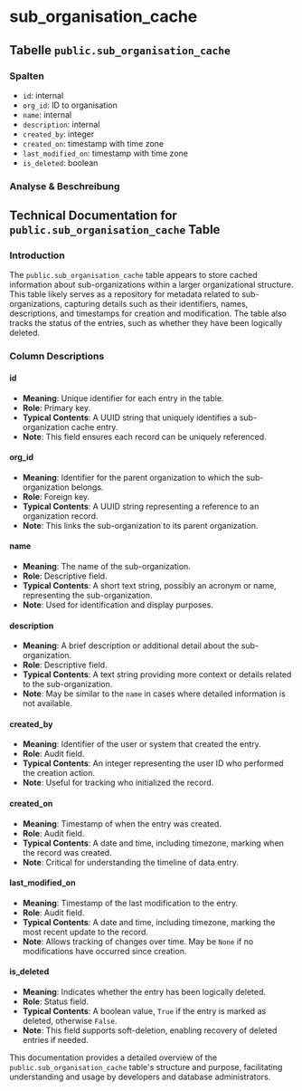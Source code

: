 # sub\_organisation\_cache

## Tabelle `public.sub_organisation_cache`

### Spalten

* `id`: internal
* `org_id`: ID to organisation
* `name`: internal
* `description`: internal
* `created_by`: integer
* `created_on`: timestamp with time zone
* `last_modified_on`: timestamp with time zone
* `is_deleted`: boolean

### Analyse & Beschreibung

## Technical Documentation for `public.sub_organisation_cache` Table

### Introduction

The `public.sub_organisation_cache` table appears to store cached information about sub-organizations within a larger organizational structure. This table likely serves as a repository for metadata related to sub-organizations, capturing details such as their identifiers, names, descriptions, and timestamps for creation and modification. The table also tracks the status of the entries, such as whether they have been logically deleted.

### Column Descriptions

#### id

* **Meaning**: Unique identifier for each entry in the table.
* **Role**: Primary key.
* **Typical Contents**: A UUID string that uniquely identifies a sub-organization cache entry.
* **Note**: This field ensures each record can be uniquely referenced.

#### org\_id

* **Meaning**: Identifier for the parent organization to which the sub-organization belongs.
* **Role**: Foreign key.
* **Typical Contents**: A UUID string representing a reference to an organization record.
* **Note**: This links the sub-organization to its parent organization.

#### name

* **Meaning**: The name of the sub-organization.
* **Role**: Descriptive field.
* **Typical Contents**: A short text string, possibly an acronym or name, representing the sub-organization.
* **Note**: Used for identification and display purposes.

#### description

* **Meaning**: A brief description or additional detail about the sub-organization.
* **Role**: Descriptive field.
* **Typical Contents**: A text string providing more context or details related to the sub-organization.
* **Note**: May be similar to the `name` in cases where detailed information is not available.

#### created\_by

* **Meaning**: Identifier of the user or system that created the entry.
* **Role**: Audit field.
* **Typical Contents**: An integer representing the user ID who performed the creation action.
* **Note**: Useful for tracking who initialized the record.

#### created\_on

* **Meaning**: Timestamp of when the entry was created.
* **Role**: Audit field.
* **Typical Contents**: A date and time, including timezone, marking when the record was created.
* **Note**: Critical for understanding the timeline of data entry.

#### last\_modified\_on

* **Meaning**: Timestamp of the last modification to the entry.
* **Role**: Audit field.
* **Typical Contents**: A date and time, including timezone, marking the most recent update to the record.
* **Note**: Allows tracking of changes over time. May be `None` if no modifications have occurred since creation.

#### is\_deleted

* **Meaning**: Indicates whether the entry has been logically deleted.
* **Role**: Status field.
* **Typical Contents**: A boolean value, `True` if the entry is marked as deleted, otherwise `False`.
* **Note**: This field supports soft-deletion, enabling recovery of deleted entries if needed.

This documentation provides a detailed overview of the `public.sub_organisation_cache` table's structure and purpose, facilitating understanding and usage by developers and database administrators.
